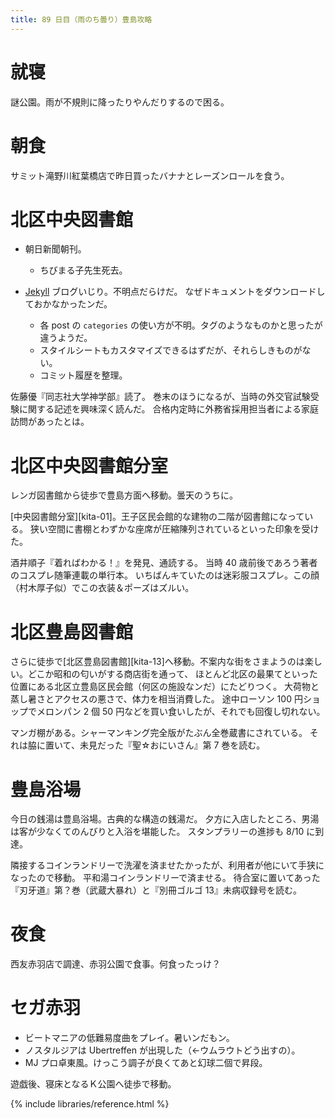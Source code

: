 ```yaml
---
title: 89 日目（雨のち曇り）豊島攻略
---
```


# 就寝

謎公園。雨が不規則に降ったりやんだりするので困る。

# 朝食

サミット滝野川紅葉橋店で昨日買ったバナナとレーズンロールを食う。

# 北区中央図書館

* 朝日新聞朝刊。
  * ちびまる子先生死去。

* [Jekyll](https://github.com/jekyll/jekyll) ブログいじり。不明点だらけだ。
  なぜドキュメントをダウンロードしておかなかったンだ。
  * 各 post の `categories` の使い方が不明。タグのようなものかと思ったが違うようだ。
  * スタイルシートもカスタマイズできるはずだが、それらしきものがない。
  * コミット履歴を整理。

佐藤優『同志社大学神学部』読了。
巻末のほうになるが、当時の外交官試験受験に関する記述を興味深く読んだ。
合格内定時に外務省採用担当者による家庭訪問があったとは。

# 北区中央図書館分室

レンガ図書館から徒歩で豊島方面へ移動。曇天のうちに。

[中央図書館分室][kita-01]。王子区民会館的な建物の二階が図書館になっている。
狭い空間に書棚とわずかな座席が圧縮陳列されているといった印象を受けた。

酒井順子『着ればわかる！』を発見、通読する。
当時 40 歳前後であろう著者のコスプレ随筆連載の単行本。
いちばんキていたのは迷彩服コスプレ。この顔（村木厚子似）でこの衣装＆ポーズはズルい。

# 北区豊島図書館

さらに徒歩で[北区豊島図書館][kita-13]へ移動。不案内な街をさまようのは楽しい。どこか昭和の匂いがする商店街を通って、
ほとんど北区の最果てといった位置にある北区立豊島区民会館（何区の施設なンだ）にたどりつく。
大荷物と蒸し暑さとアクセスの悪さで、体力を相当消費した。
途中ローソン 100 円ショップでメロンパン 2 個 50 円などを買い食いしたが、それでも回復し切れない。

マンガ棚がある。シャーマンキング完全版がたぶん全巻蔵書にされている。
それは脇に置いて、未見だった『聖☆おにいさん』第 7 巻を読む。

# 豊島浴場

今日の銭湯は豊島浴場。古典的な構造の銭湯だ。
夕方に入店したところ、男湯は客が少なくてのんびりと入浴を堪能した。
スタンプラリーの進捗も 8/10 に到達。

隣接するコインランドリーで洗濯を済ませたかったが、利用者が他にいて手狭になったので移動。
平和湯コインランドリーで済ませる。
待合室に置いてあった『刃牙道』第？巻（武蔵大暴れ）と『別冊ゴルゴ 13』未病収録号を読む。

# 夜食

西友赤羽店で調達、赤羽公園で食事。何食ったっけ？

# セガ赤羽

* ビートマニアの低難易度曲をプレイ。暑いンだもン。
* ノスタルジアは Ubertreffen が出現した（←ウムラウトどう出すの）。
* MJ プロ卓東風。けっこう調子が良くてあと幻球二個で昇段。

遊戯後、寝床となるＫ公園へ徒歩で移動。

{% include libraries/reference.html %}
